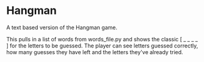 # Hangman

A text based version of the Hangman game.

This pulls in a list of words from words_file.py and shows the classic [ _ _ _ _ ] for the letters to be guessed.
The player can see letters guessed correctly, how many guesses they have left and the letters they've already tried.

